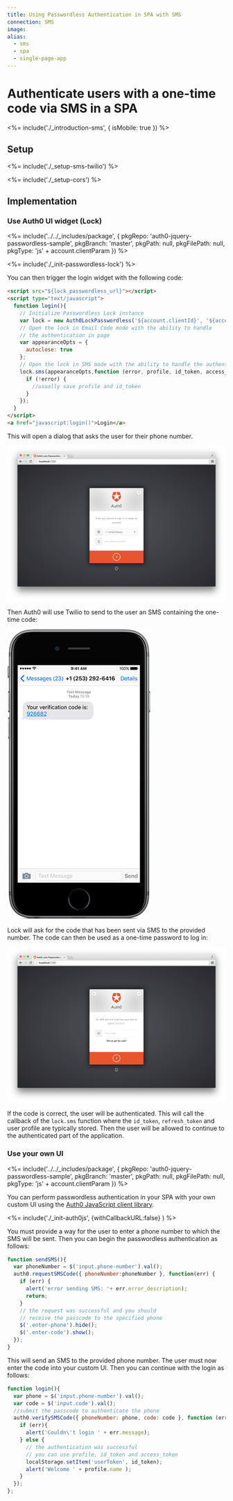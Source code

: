 ```yaml
---
title: Using Passwordless Authentication in SPA with SMS
connection: SMS
image:
alias:
  - sms
  - spa
  - single-page-app
---
```


# Authenticate users with a one-time code via SMS in a SPA

<%= include('./_introduction-sms', { isMobile: true }) %>

## Setup

<%= include('./_setup-sms-twilio') %>

<%= include('./_setup-cors') %>

## Implementation

### Use Auth0 UI widget (Lock)

<%= include('../../_includes/package', {
  pkgRepo: 'auth0-jquery-passwordless-sample',
  pkgBranch: 'master',
  pkgPath: null,
  pkgFilePath: null,
  pkgType: 'js' + account.clientParam
}) %>

<%= include('./_init-passwordless-lock') %>

You can then trigger the login widget with the following code:

```html
<script src="${lock_passwordless_url}"></script>
<script type="text/javascript">
  function login(){
    // Initialize Passwordless Lock instance
    var lock = new Auth0LockPasswordless('${account.clientId}', '${account.namespace}');
    // Open the lock in Email Code mode with the ability to handle
    // the authentication in page
    var appearanceOpts = {
      autoclose: true
    };
    // Open the lock in SMS mode with the ability to handle the authentication in page
    lock.sms(appearanceOpts,function (error, profile, id_token, access_token, state, refresh_token) {
      if (!error) {
        //usually save profile and id_token
      }
    });
  }
</script>
<a href="javascript:login()">Login</a>
```

This will open a dialog that asks the user for their phone number.

![](/media/articles/connections/passwordless/passwordless-sms-enter-phone-web.png)

Then Auth0 will use Twilio to send to the user an SMS containing the one-time code:

![](/media/articles/connections/passwordless/passwordless-sms-receive-code-web.png)

Lock will ask for the code that has been sent via SMS to the provided number. The code can then be used as a one-time password to log in:

![](/media/articles/connections/passwordless/passwordless-sms-enter-code-web.png)

If the code is correct, the user will be authenticated. This will call the callback of the `lock.sms` function where the `id_token`, `refresh_token` and user profile are typically stored. Then the user will be allowed to continue to the authenticated part of the application. 

### Use your own UI

<%= include('../../_includes/package', {
  pkgRepo: 'auth0-jquery-passwordless-sample',
  pkgBranch: 'master',
  pkgPath: null,
  pkgFilePath: null,
  pkgType: 'js' + account.clientParam
}) %>

You can perform passwordless authentication in your SPA with your own custom UI using the [Auth0 JavaScript client library](/libraries/auth0js).

<%= include('./_init-auth0js', {withCallbackURL:false} ) %>

You must provide a way for the user to enter a phone number to which the SMS will be sent. Then you can begin the passwordless authentication as follows:

```js
function sendSMS(){
  var phoneNumber = $('input.phone-number').val();
  auth0.requestSMSCode({ phoneNumber:phoneNumber }, function(err) {
    if (err) {
      alert('error sending SMS: '+ err.error_description);
      return;
    }
    // the request was successful and you should 
    // receive the passcode to the specified phone
    $('.enter-phone').hide();
    $('.enter-code').show();
  });
}
```

This will send an SMS to the provided phone number. The user must now enter the code into your custom UI. Then you can continue with the login as follows:

```js
function login(){
  var phone = $('input.phone-number').val();
  var code = $('input.code').val();
  //submit the passcode to authenticate the phone
  auth0.verifySMSCode({ phoneNumber: phone, code: code }, function (err, profile, id_token, access_token) {
    if (err){
      alert('Couldn\'t login ' + err.message);
    } else {
      // the authentication was successful 
      // you can use profile, id_token and access_token
      localStorage.setItem('userToken', id_token);
      alert('Welcome ' + profile.name );
    }
  });
};
```